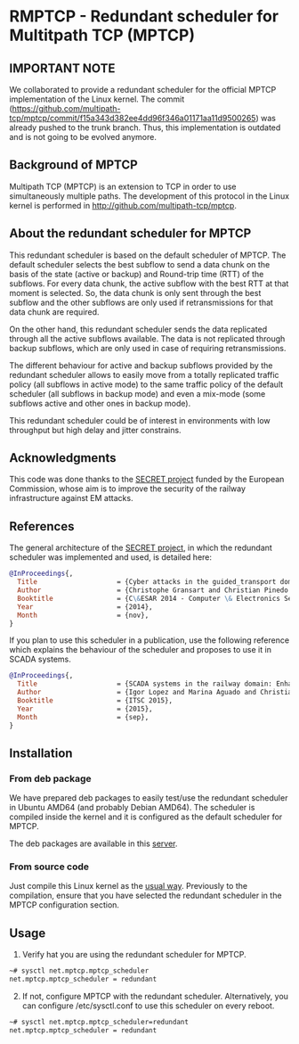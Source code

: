 # RMPTCP - Redundant scheduler for Multitpath TCP (MPTCP)

## IMPORTANT NOTE

We collaborated to provide a redundant scheduler for the official MPTCP implementation of the Linux kernel.
The commit (https://github.com/multipath-tcp/mptcp/commit/f15a343d382ee4dd96f346a01171aa11d9500265) was already pushed to the trunk branch.
Thus, this implementation is outdated and is not going to be evolved anymore.

## Background of MPTCP

Multipath TCP (MPTCP) is an extension to TCP in order to use simultaneously multiple paths. The development of this protocol in the Linux kernel is performed in http://github.com/multipath-tcp/mptcp.

## About the redundant scheduler for MPTCP

This redundant scheduler is based on the default scheduler of MPTCP. The default scheduler selects the best subflow to send a data chunk on the basis of the state (active or backup) and Round-trip time (RTT) of the subflows. For every data chunk, the active subflow with the best RTT at that moment is selected. So, the data chunk is only sent through the best subflow and the other subflows are only used if retransmissions for that data chunk are required.

On the other hand, this redundant scheduler sends the data replicated through all the active subflows available. The data is not replicated through backup subflows, which are only used in case of requiring retransmissions.

The different behaviour for active and backup subflows provided by the redundant scheduler allows to easily move from a totally replicated traffic policy (all subflows in active mode) to the same traffic policy of the default scheduler (all subflows in backup mode) and even a mix-mode (some subflows active and other ones in backup mode).

This redundant scheduler could be of interest in environments with low throughput but high delay and jitter constrains.

## Acknowledgments

This code was done thanks to the [SECRET project](http://www.secret-project.eu) funded by the European Commission, whose aim is to improve the security of the railway infrastructure against EM attacks.

## References

The general architecture of the [SECRET project](http://www.secret-project.eu), in which the redundant scheduler was implemented and used, is detailed here:

```bibtex
@InProceedings{,
  Title                    = {Cyber attacks in the guided_transport domain},
  Author                   = {Christophe Gransart and Christian Pinedo and Marina Aguado and Marc Heddebaut and Eduardo Jacob and Igor Lopez and Marivi Higuero},
  Booktitle                = {C\&ESAR 2014 - Computer \& Electronics Security Applications Rendez-vous},
  Year                     = {2014},
  Month                    = {nov},
}
```

If you plan to use this scheduler in a publication, use the following reference which explains the behaviour of the scheduler and proposes to use it in SCADA systems.

```bibtex
@InProceedings{,
  Title                    = {SCADA systems in the railway domain: Enhancing reliability through Redundant MultipathTCP},
  Author                   = {Igor Lopez and Marina Aguado and Christian Pinedo and Eduardo Jacob},
  Booktitle                = {ITSC 2015},
  Year                     = {2015},
  Month                    = {sep},
}
```

## Installation

### From deb package

We have prepared deb packages to easily test/use the redundant scheduler in Ubuntu AMD64 (and probably Debian AMD64). The scheduler is compiled inside the kernel and it is configured as the default scheduler for MPTCP.

The deb packages are available in this [server](http://files.i2t.ehu.eus/rmptcp).

### From source code

Just compile this Linux kernel as the [usual way](README). Previously to the compilation, ensure that you have selected the redundant scheduler in the MPTCP configuration section.

## Usage

1. Verify hat you are using the redundant scheduler for MPTCP.

```bash
~# sysctl net.mptcp.mptcp_scheduler  
net.mptcp.mptcp_scheduler = redundant
```

2. If not, configure MPTCP with the redundant scheduler. Alternatively, you can configure /etc/sysctl.conf to use this scheduler on every reboot.

```bash
~# sysctl net.mptcp.mptcp_scheduler=redundant  
net.mptcp.mptcp_scheduler = redundant
```
